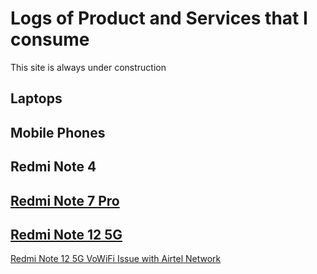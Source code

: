 # Logs of Product and Services that I consume
This site is always under construction

## Laptops

## Mobile Phones
## Redmi Note 4 
## [Redmi Note 7 Pro](./mobile-phones/redmi-note-7pro/README.md)
## [Redmi Note 12 5G](./mobile-phones/redmi-note-12-5g/README.md)
[Redmi Note 12 5G VoWiFi Issue with Airtel Network](./mobile-phones/redmi-note-12-5g/VoWiFi-Issue.md)
